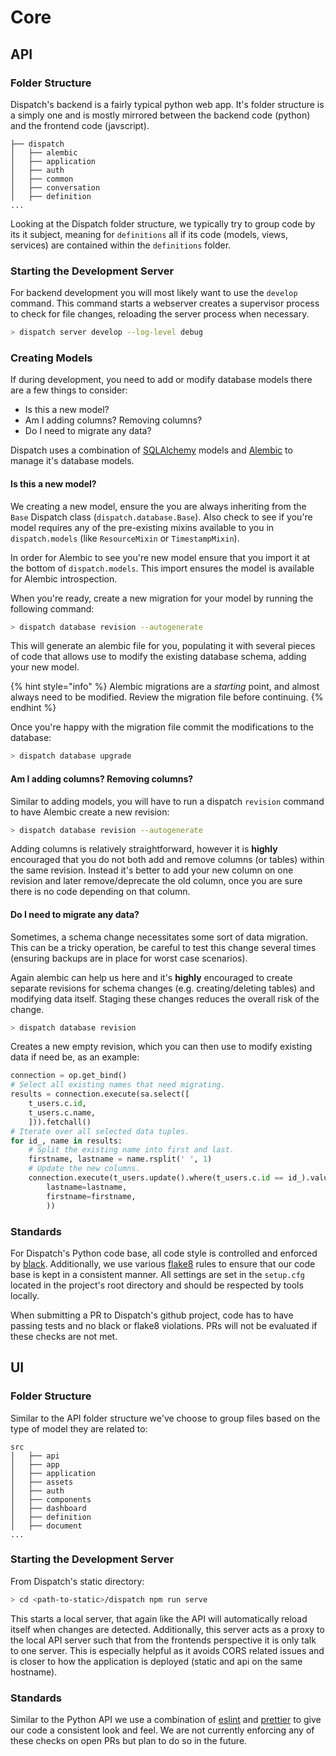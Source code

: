 # Core

## API

### Folder Structure

Dispatch's backend is a fairly typical python web app. It's folder structure is a simply one and is mostly mirrored between the backend code \(python\) and the frontend code \(javscript\).

```text
├── dispatch
│   ├── alembic
│   ├── application
│   ├── auth
│   ├── common
│   ├── conversation
│   ├── definition
...
```

Looking at the Dispatch folder structure, we typically try to group code by its it subject, meaning for `definitions` all if its code \(models, views, services\) are contained within the `definitions` folder.

### Starting the Development Server

For backend development you will most likely want to use the `develop` command. This command starts a webserver creates a supervisor process to check for file changes, reloading the server process when necessary.

```bash
> dispatch server develop --log-level debug
```

### Creating Models

If during development, you need to add or modify database models there are a few things to consider:

* Is this a new model?
* Am I adding columns? Removing columns?
* Do I need to migrate any data?

Dispatch uses a combination of [SQLAlchemy](https://www.sqlalchemy.org/) models and [Alembic](https://alembic.sqlalchemy.org/en/latest/) to manage it's database models.

#### Is this a new model?

We creating a new model, ensure the you are always inheriting from the `Base` Dispatch class \(`dispatch.database.Base`\). Also check to see if you're model requires any of the pre-existing mixins available to you in `dispatch.models` \(like `ResourceMixin` or `TimestampMixin`\).

In order for Alembic to see you're new model ensure that you import it at the bottom of `dispatch.models`. This import ensures the model is available for Alembic introspection.

When you're ready, create a new migration for your model by running the following command:

```bash
> dispatch database revision --autogenerate
```

This will generate an alembic file for you, populating it with several pieces of code that allows use to modify the existing database schema, adding your new model.

{% hint style="info" %}
Alembic migrations are a _starting_ point, and almost always need to be modified. Review the migration file before continuing.
{% endhint %}

Once you're happy with the migration file commit the modifications to the database:

```bash
> dispatch database upgrade
```

#### Am I adding columns? Removing columns?

Similar to adding models, you will have to run a dispatch `revision` command to have Alembic create a new revision:

```bash
> dispatch database revision --autogenerate
```

Adding columns is relatively straightforward, however it is **highly** encouraged that you do not both add and remove columns \(or tables\) within the same revision. Instead it's better to add your new column on one revision and later remove/deprecate the old column, once you are sure there is no code depending on that column.

#### Do I need to migrate any data?

Sometimes, a schema change necessitates some sort of data migration. This can be a tricky operation, be careful to test this change several times \(ensuring backups are in place for worst case scenarios\).

Again alembic can help us here and it's **highly** encouraged to create separate revisions for schema changes \(e.g. creating/deleting tables\) and modifying data itself. Staging these changes reduces the overall risk of the change.

```bash
> dispatch database revision
```

Creates a new empty revision, which you can then use to modify existing data if need be, as an example:

```python
connection = op.get_bind()
# Select all existing names that need migrating.
results = connection.execute(sa.select([
    t_users.c.id,
    t_users.c.name,
    ])).fetchall()
# Iterate over all selected data tuples.
for id_, name in results:
    # Split the existing name into first and last.
    firstname, lastname = name.rsplit(' ', 1)
    # Update the new columns.
    connection.execute(t_users.update().where(t_users.c.id == id_).values(
        lastname=lastname,
        firstname=firstname,
        ))
```

### Standards

For Dispatch's Python code base, all code style is controlled and enforced by [black](https://black.readthedocs.io/en/stable/). Additionally, we use various [flake8](https://flake8.pycqa.org/en/latest/) rules to ensure that our code base is kept in a consistent manner. All settings are set in the `setup.cfg` located in the project's root directory and should be respected by tools locally.

When submitting a PR to Dispatch's github project, code has to have passing tests and no black or flake8 violations. PRs will not be evaluated if these checks are not met.

## UI

### Folder Structure

Similar to the API folder structure we've choose to group files based on the type of model they are related to:

```text
src
│   ├── api
│   ├── app
│   ├── application
│   ├── assets
│   ├── auth
│   ├── components
│   ├── dashboard
│   ├── definition
│   ├── document
...
```

### Starting the Development Server

From Dispatch's static directory:

```bash
> cd <path-to-static>/dispatch npm run serve
```

This starts a local server, that again like the API will automatically reload itself when changes are detected. Additionally, this server acts as a proxy to the local API server such that from the frontends perspective it is only talk to one server. This is especially helpful as it avoids CORS related issues and is closer to how the application is deployed \(static and api on the same hostname\).

### Standards

Similar to the Python API we use a combination of [eslint](https://eslint.org/) and [prettier](https://prettier.io/) to give our code a consistent look and feel. We are not currently enforcing any of these checks on open PRs but plan to do so in the future.

